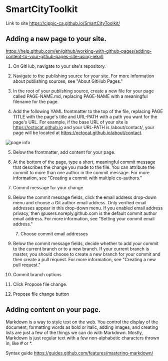 # SmartCityToolkit
Link to site https://cippic-ca.github.io/SmartCityToolkit/

## Adding a new page to your site.
https://help.github.com/en/github/working-with-github-pages/adding-content-to-your-github-pages-site-using-jekyll
1. On GitHub, navigate to your site's repository.

2. Navigate to the publishing source for your site. For more information about publishing sources, see "About GitHub Pages."

3. In the root of your publishing source, create a new file for your page called PAGE-NAME.md, replacing PAGE-NAME with a meaningful filename for the page.

4. Add the following YAML frontmatter to the top of the file, replacing PAGE TITLE with the page's title and URL-PATH with a path you want for the page's URL. For example, if the base URL of your site is https://octocat.github.io and your URL-PATH is /about/contact/, your page will be located at https://octocat.github.io/about/contact.

![page info](/SmartCityToolkit/assets/images/page-info.png)

5. Below the frontmatter, add content for your page.

6. At the bottom of the page, type a short, meaningful commit message that describes the change you made to the file. You can attribute the commit to more than one author in the commit message. For more information, see "Creating a commit with multiple co-authors."

  6. Commit message for your change

7. Below the commit message fields, click the email address drop-down menu and choose a Git author email address. Only verified email addresses appear in this drop-down menu. If you enabled email address privacy, then <username>@users.noreply.github.com is the default commit author email address. For more information, see "Setting your commit email address."

   7. Choose commit email addresses

8. Below the commit message fields, decide whether to add your commit to the current branch or to a new branch. If your current branch is master, you should choose to create a new branch for your commit and then create a pull request. For more information, see "Creating a new pull request."

  8. Commit branch options

9. Click Propose file change.

  9. Propose file change button

## Adding content on your page. 

Markdown is a way to style text on the web. You control the display of the document; formatting words as bold or italic, adding images, and creating lists are just a few of the things we can do with Markdown. Mostly, Markdown is just regular text with a few non-alphabetic characters thrown in, like # or *.

Syntax guide https://guides.github.com/features/mastering-markdown/


